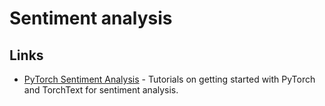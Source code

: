 # Sentiment analysis

## Links

- [PyTorch Sentiment Analysis](https://github.com/bentrevett/pytorch-sentiment-analysis) - Tutorials on getting started with PyTorch and TorchText for sentiment analysis.

